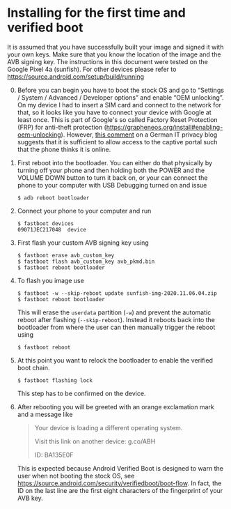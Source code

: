 # Installing for the first time and verified boot

It is assumed that you have successfully built your image and signed it with
your own keys.  Make sure that you know the location of the image and the AVB
signing key.  The instructions in this document were tested on the Google Pixel
4a (sunfish).  For other devices please refer to
https://source.android.com/setup/build/running

 0. Before you can begin you have to boot the stock OS and go to “Settings /
    System / Advanced / Developer options” and enable “OEM unlocking”.  On my
    device I had to insert a SIM card and connect to the network for that, so
    it looks like you have to connect your device with Google at least once.
    This is part of Google's so called Factory Reset Protection (FRP) for
    anti-theft protection
    (https://grapheneos.org/install#enabling-oem-unlocking).  However, [this
    comment](https://www.kuketz-blog.de/grapheneos-das-android-fuer-sicherheits-und-datenschutzfreaks/#comment-52681)
    on a German IT privacy blog suggests that it is sufficient to allow access
    to the captive portal such that the phone thinks it is online.

 1. First reboot into the bootloader. You can either do that physically by
    turning off your phone and then holding both the POWER and the VOLUME DOWN
    button to turn it back on, or your can connect the phone to your computer
    with USB Debugging turned on and issue
    ```console
    $ adb reboot bootloader
    ```

 2. Connect your phone to your computer and run
    ```console
    $ fastboot devices
    09071JEC217048  device
    ```

 3. First flash your custom AVB signing key using
    ```console
    $ fastboot erase avb_custom_key
    $ fastboot flash avb_custom_key avb_pkmd.bin
    $ fastboot reboot bootloader
    ```

 4. To flash you image use
    ```console
    $ fastboot -w --skip-reboot update sunfish-img-2020.11.06.04.zip
    $ fastboot reboot bootloader
    ```
    This will erase the `userdata` partition (`-w`) and prevent the automatic
    reboot after flashing (`--skip-reboot`). Instead it reboots back into the
    bootloader from where the user can then manually trigger the reboot using
    ```console
    $ fastboot reboot
    ```

 5. At this point you want to relock the bootloader to enable the verified boot
    chain.
    ```
    $ fastboot flashing lock
    ```
    This step has to be confirmed on the device.

 6. After rebooting you will be greeted with an orange exclamation mark and a
    message like

    > Your device is loading a different operating system.
    >
    > Visit this link on another device:
    > g.co/ABH
    >
    > ID: BA135E0F

    This is expected because Android Verified Boot is designed to warn the user
    when not booting the stock OS, see
    https://source.android.com/security/verifiedboot/boot-flow.  In fact, the
    ID on the last line are the first eight characters of the fingerprint of
    your AVB key.
